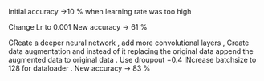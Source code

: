 Initial accuracy ->10 % when learning rate was too high 

Change Lr to 0.001 
New accuracy -> 61 %

CReate a deeper neural network , 
add more convolutional layers ,
Create data augmentation and instead of it replacing the original data append the augmented data to original data . 
Use droupout =0.4
INcrease batchsize to 128 for dataloader .
New accuracy -> 83 %
